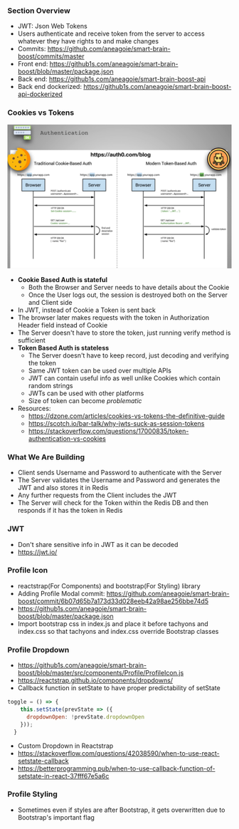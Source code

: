 ### Section Overview

* JWT: Json Web Tokens
* Users authenticate and receive token from the server to access whatever they have rights to and make changes
* Commits: https://github.com/aneagoie/smart-brain-boost/commits/master
* Front end: https://github1s.com/aneagoie/smart-brain-boost/blob/master/package.json
* Back end: https://github1s.com/aneagoie/smart-brain-boost-api
* Back end dockerized: https://github1s.com/aneagoie/smart-brain-boost-api-dockerized

### Cookies vs Tokens

![auth](../img/auth.png)
* **Cookie Based Auth is stateful**
  * Both the Browser and Server needs to have details about the Cookie
  * Once the User logs out, the session is destroyed both on the Server and Client side
* In JWT, instead of Cookie a Token is sent back
* The browser later makes requests with the token in Authorization Header field instead of Cookie
* The Server doesn't have to store the token, just running verify method is sufficient
* **Token Based Auth is stateless**
  * The Server doesn't have to keep record, just decoding and verifying the token
  * Same JWT token can be used over multiple APIs
  * JWT can contain useful info as well unlike Cookies which contain random strings
  * JWTs can be used with other platforms
  * Size of token can become *problematic*
* Resources:
  * https://dzone.com/articles/cookies-vs-tokens-the-definitive-guide
  * https://scotch.io/bar-talk/why-jwts-suck-as-session-tokens
  * https://stackoverflow.com/questions/17000835/token-authentication-vs-cookies

### What We Are Building

* Client sends Username and Password to authenticate with the Server
* The Server validates the Username and Password and generates the JWT and also stores it in Redis
* Any further requests from the Client includes the JWT
* The Server will check for the Token within the Redis DB and then responds if it has the token in Redis

### JWT

* Don't share sensitive info in JWT as it can be decoded
* https://jwt.io/

### Profile Icon

* reactstrap(For Components) and bootstrap(For Styling) library
* Adding Profile Modal commit: https://github.com/aneagoie/smart-brain-boost/commit/6b07d65b7a173d33d028eeb42a98ae256bbe74d5
* https://github1s.com/aneagoie/smart-brain-boost/blob/master/package.json
* Import bootstrap css in index.js and place it before tachyons and index.css so that tachyons and index.css override Bootstrap classes

### Profile Dropdown

* https://github1s.com/aneagoie/smart-brain-boost/blob/master/src/components/Profile/ProfileIcon.js
* https://reactstrap.github.io/components/dropdowns/
* Callback function in setState to have proper predictability of setState
```js
toggle = () => {
    this.setState(prevState => ({
      dropdownOpen: !prevState.dropdownOpen
    }));
  }
```
* Custom Dropdown in Reactstrap
* https://stackoverflow.com/questions/42038590/when-to-use-react-setstate-callback
* https://betterprogramming.pub/when-to-use-callback-function-of-setstate-in-react-37fff67e5a6c

### Profile Styling

* Sometimes even if styles are after Bootstrap, it gets overwritten due to Bootstrap's important flag 
